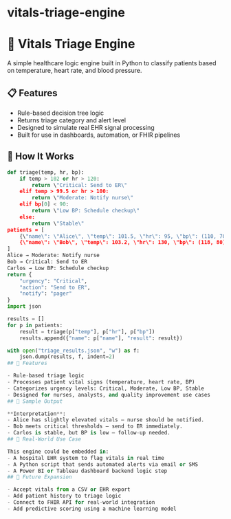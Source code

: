# vitals-triage-engine
# 🏥 Vitals Triage Engine

A simple healthcare logic engine built in Python to classify patients based on temperature, heart rate, and blood pressure.

## 📋 Features

- Rule-based decision tree logic
- Returns triage category and alert level
- Designed to simulate real EHR signal processing
- Built for use in dashboards, automation, or FHIR pipelines

## 🔧 How It Works

```python
def triage(temp, hr, bp):
    if temp > 102 or hr > 120:
        return \"Critical: Send to ER\"
    elif temp > 99.5 or hr > 100:
        return \"Moderate: Notify nurse\"
    elif bp[0] < 90:
        return \"Low BP: Schedule checkup\"
    else:
        return \"Stable\"
patients = [
    {\"name\": \"Alice\", \"temp\": 101.5, \"hr\": 95, \"bp\": (110, 70)},
    {\"name\": \"Bob\", \"temp\": 103.2, \"hr\": 130, \"bp\": (118, 80)},
]
Alice → Moderate: Notify nurse
Bob → Critical: Send to ER
Carlos → Low BP: Schedule checkup
return {
    "urgency": "Critical",
    "action": "Send to ER",
    "notify": "pager"
}
import json

results = []
for p in patients:
    result = triage(p["temp"], p["hr"], p["bp"])
    results.append({"name": p["name"], "result": result})

with open("triage_results.json", "w") as f:
    json.dump(results, f, indent=2)
## 🧠 Features

- Rule-based triage logic
- Processes patient vital signs (temperature, heart rate, BP)
- Categorizes urgency levels: Critical, Moderate, Low BP, Stable
- Designed for nurses, analysts, and quality improvement use cases
## 🧪 Sample Output

**Interpretation**:
- Alice has slightly elevated vitals — nurse should be notified.
- Bob meets critical thresholds — send to ER immediately.
- Carlos is stable, but BP is low — follow-up needed.
## 💼 Real-World Use Case

This engine could be embedded in:
- A hospital EHR system to flag vitals in real time
- A Python script that sends automated alerts via email or SMS
- A Power BI or Tableau dashboard backend logic step
## 🚀 Future Expansion

- Accept vitals from a CSV or EHR export
- Add patient history to triage logic
- Connect to FHIR API for real-world integration
- Add predictive scoring using a machine learning model


